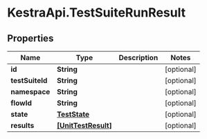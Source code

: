 # KestraApi.TestSuiteRunResult

## Properties

Name | Type | Description | Notes
------------ | ------------- | ------------- | -------------
**id** | **String** |  | [optional] 
**testSuiteId** | **String** |  | [optional] 
**namespace** | **String** |  | [optional] 
**flowId** | **String** |  | [optional] 
**state** | [**TestState**](TestState.md) |  | [optional] 
**results** | [**[UnitTestResult]**](UnitTestResult.md) |  | [optional] 


